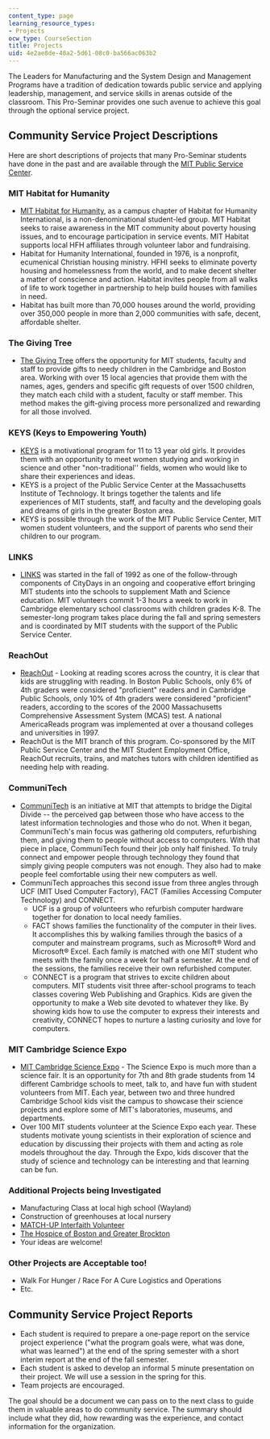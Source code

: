 ```yaml
---
content_type: page
learning_resource_types:
- Projects
ocw_type: CourseSection
title: Projects
uid: 4e2ae8de-48a2-5d61-08c0-ba566ac063b2
---
```


The Leaders for Manufacturing and the System Design and Management Programs have a tradition of dedication towards public service and applying leadership, management, and service skills in arenas outside of the classroom. This Pro-Seminar provides one such avenue to achieve this goal through the optional service project.

Community Service Project Descriptions
--------------------------------------

Here are short descriptions of projects that many Pro-Seminar students have done in the past and are available through the [MIT Public Service Center](http://web.mit.edu/mitpsc/).

### MIT Habitat for Humanity

*   [MIT Habitat for Humanity](http://web.mit.edu/habitat/www/), as a campus chapter of Habitat for Humanity International, is a non-denominational student-led group. MIT Habitat seeks to raise awareness in the MIT community about poverty housing issues, and to encourage participation in service events. MIT Habitat supports local HFH affiliates through volunteer labor and fundraising.
*   Habitat for Humanity International, founded in 1976, is a nonprofit, ecumenical Christian housing ministry. HFHI seeks to eliminate poverty housing and homelessness from the world, and to make decent shelter a matter of conscience and action. Habitat invites people from all walks of life to work together in partnership to help build houses with families in need.
*   Habitat has built more than 70,000 houses around the world, providing over 350,000 people in more than 2,000 communities with safe, decent, affordable shelter.

### The Giving Tree

*   [The Giving Tree](http://web.mit.edu/mitpsc/programs/givingtree/) offers the opportunity for MIT students, faculty and staff to provide gifts to needy children in the Cambridge and Boston area. Working with over 15 local agencies that provide them with the names, ages, genders and specific gift requests of over 1500 children, they match each child with a student, faculty or staff member. This method makes the gift-giving process more personalized and rewarding for all those involved.

### KEYS (Keys to Empowering Youth)

*   [KEYS](http://web.mit.edu/swe/www/keys.html) is a motivational program for 11 to 13 year old girls. It provides them with an opportunity to meet women studying and working in science and other "non-traditional'' fields, women who would like to share their experiences and ideas.
*   KEYS is a project of the Public Service Center at the Massachusetts Institute of Technology. It brings together the talents and life experiences of MIT students, staff, and faculty and the developing goals and dreams of girls in the greater Boston area.
*   KEYS is possible through the work of the MIT Public Service Center, MIT women student volunteers, and the support of parents who send their children to our program.

### LINKS

*   [LINKS](http://web.mit.edu/mitpsc/programs/) was started in the fall of 1992 as one of the follow-through components of CityDays in an ongoing and cooperative effort bringing MIT students into the schools to supplement Math and Science education. MIT volunteers commit 1-3 hours a week to work in Cambridge elementary school classrooms with children grades K-8. The semester-long program takes place during the fall and spring semesters and is coordinated by MIT students with the support of the Public Service Center.

### ReachOut

*   [ReachOut](http://web.mit.edu/mitpsc/programs/reachout/) - Looking at reading scores across the country, it is clear that kids are struggling with reading. In Boston Public Schools, only 6% of 4th graders were considered "proficient" readers and in Cambridge Public Schools, only 10% of 4th graders were considered "proficient" readers, according to the scores of the 2000 Massachusetts Comprehensive Assessment System (MCAS) test. A national AmericaReads program was implemented at over a thousand colleges and universities in 1997.
*   ReachOut is the MIT branch of this program. Co-sponsored by the MIT Public Service Center and the MIT Student Employment Office, ReachOut recruits, trains, and matches tutors with children identified as needing help with reading.

### CommuniTech

*   [CommuniTech](http://www.communitech.ca/) is an initiative at MIT that attempts to bridge the Digital Divide -- the perceived gap between those who have access to the latest information technologies and those who do not. When it began, CommuniTech's main focus was gathering old computers, refurbishing them, and giving them to people without access to computers. With that piece in place, CommuniTech found their job only half finished. To truly connect and empower people through technology they found that simply giving people computers was not enough. They also had to make people feel comfortable using their new computers as well.
*   CommuniTech approaches this second issue from three angles through UCF (MIT Used Computer Factory), FACT (Families Accessing Computer Technology) and CONNECT.
    *   UCF is a group of volunteers who refurbish computer hardware together for donation to local needy families.
    *   FACT shows families the functionality of the computer in their lives. It accomplishes this by walking families through the basics of a computer and mainstream programs, such as Microsoft® Word and Microsoft® Excel. Each family is matched with one MIT student who meets with the family once a week for half a semester. At the end of the sessions, the families receive their own refurbished computer.
    *   CONNECT is a program that strives to excite children about computers. MIT students visit three after-school programs to teach classes covering Web Publishing and Graphics. Kids are given the opportunity to make a Web site devoted to whatever they like. By showing kids how to use the computer to express their interests and creativity, CONNECT hopes to nurture a lasting curiosity and love for computers.

### MIT Cambridge Science Expo

*   [MIT Cambridge Science Expo](http://tech.mit.edu/V121/N21/21expo.21n.html) - The Science Expo is much more than a science fair. It is an opportunity for 7th and 8th grade students from 14 different Cambridge schools to meet, talk to, and have fun with student volunteers from MIT. Each year, between two and three hundred Cambridge School kids visit the campus to showcase their science projects and explore some of MIT's laboratories, museums, and departments.
*   Over 100 MIT students volunteer at the Science Expo each year. These students motivate young scientists in their exploration of science and education by discussing their projects with them and acting as role models throughout the day. Through the Expo, kids discover that the study of science and technology can be interesting and that learning can be fun.

### Additional Projects being Investigated

*   Manufacturing Class at local high school (Wayland)
*   Construction of greenhouses at local nursery
*   [MATCH-UP Interfaith Volunteer](http://www.matchelder.org/)
*   [The Hospice of Boston and Greater Brockton](https://www.homehealthcareagencies.com/directory/ma/brockton/hospice-of-boston-and-hospice-of-greater-brockton/62001/)
*   Your ideas are welcome!

### Other Projects are Acceptable too!

*   Walk For Hunger / Race For A Cure Logistics and Operations
*   Etc.

Community Service Project Reports
---------------------------------

*   Each student is required to prepare a one-page report on the service project experience ("what the program goals were, what was done, what was learned") at the end of the spring semester with a short interim report at the end of the fall semester.
*   Each student is asked to develop an informal 5 minute presentation on their project. We will use a session in the spring for this.
*   Team projects are encouraged.

The goal should be a document we can pass on to the next class to guide them in valuable areas to do community service. The summary should include what they did, how rewarding was the experience, and contact information for the organization.